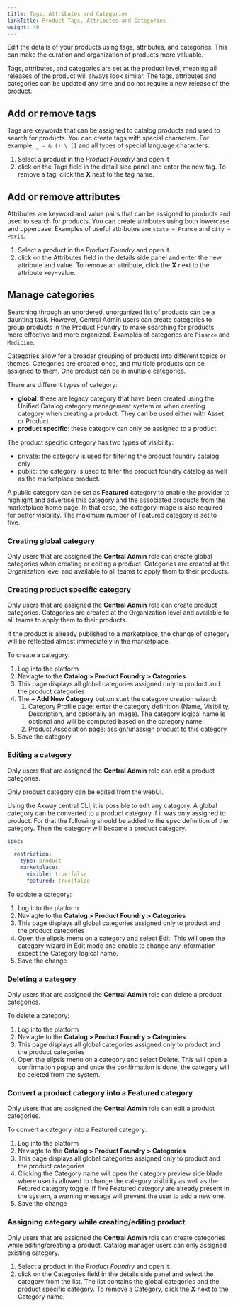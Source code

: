 ```yaml
---
title: Tags, Attributes and Categories
linkTitle: Product Tags, Attributes and Categories
weight: 40
---
```


Edit the details of your products using tags, attributes, and categories. This can make the curation and organization of products more valuable.

Tags, attributes, and categories are set at the product level, meaning all releases of the product will always look similar. The tags, attributes and categories can be updated any time and do not require a new release of the product.

## Add or remove tags

Tags are keywords that can be assigned to catalog products and used to search for products. You can create tags with special characters. For example, `_ - & () \ []` and all types of special language characters.

1. Select a product in the *Product Foundry* and open it
2. click on the Tags field in the detail side panel and enter the new tag. To remove a tag, click the **X** next to the tag name.

## Add or remove attributes

Attributes are keyword and value pairs that can be assigned to products and used to search for products. You can create attributes using both lowercase and uppercase. Examples of useful attributes are `state = France` and `city = Paris`.

1. Select a product in the *Product Foundry* and open it.
2. click on the Attributes field in the details side panel and enter the new attribute and value. To remove an attribute, click the **X** next to the attribute key=value.

## Manage categories

Searching through an unordered, unorganized list of products can be a daunting task. However, Central Admin users can create categories to group products in the Product Foundry to make searching for products more effective and more organized. Examples of categories are `Finance` and `Medicine`.

Categories allow for a broader grouping of products into different topics or themes. Categories are created once, and multiple products can be assigned to them. One product can be in multiple categories.

There are different types of category:

* **global**: these are legacy category that have been created using the Unified Catalog category management system or when creating category when creating a product. They can be used either with Asset or Product
* **product specific**:  these category can only be assigned to a product.

The product specific category has two types of visibility:

* private: the category is used for filtering the product foundry catalog only
* public: the category is used to filter the product foundry catalog as well as the marketplace product.

A public category can be set as **Featured** category to enable the provider to highlight and advertise this category and the associated products from the marketplace home page. In that case, the category image is also required for better visibility. The maximum number of Featured category is set to five.

### Creating global category

Only users that are assigned the **Central Admin** role can create global categories when creating or editing a product. Categories are created at the Organization level and available to all teams to apply them to their products.

### Creating product specific category

Only users that are assigned the **Central Admin** role can create product categories. Categories are created at the Organization level and available to all teams to apply them to their products.

If the product is already published to a marketplace, the change of category will be reflected almost immediately in the marketplace.

To create a category:

1. Log into the platform
2. Naviagte to the **Catalog > Product Foundry > Categories**
3. This page displays all global categories assigned only to product and the product categories
4. The **+ Add New Category** button start the category creation wizard:
   1. Category Profile page: enter the category definition (Name, Visibility, Description, and optionally an image). The category logical name is optional and will be computed based on the category name.
   2. Product Association page: assign/unassign product to this category
5. Save the category

### Editing a category

Only users that are assigned the **Central Admin** role can edit a product categories.

Only product category can be edited from the webUI.

Using the Axway central CLI, it is possible to edit any category. A global category can be converted to a product category if it was only assigned to product. For that the following should be added to the spec definition of the category. Then the category will become a product category.

```yaml
spec:
  ...
  restriction:
    type: product
    marketplace:
      visible: true|false
      featured: true|false
```

To update a category:

1. Log into the platform
2. Naviagte to the **Catalog > Product Foundry > Categories**
3. This page displays all global categories assigned only to product and the product categories
4. Open the elipsis menu on a category and select Edit. This will open the category wizard in Edit mode and enable to change any information except the Category logical name.
5. Save the change

### Deleting a category

Only users that are assigned the **Central Admin** role can delete a product categories.

To delete a category:

1. Log into the platform
2. Naviagte to the **Catalog > Product Foundry > Categories**
3. This page displays all global categories assigned only to product and the product categories
4. Open the elipsis menu on a category and select Delete. This will open a confirmation popup and once the confirmation is done, the category will be deleted from the system.

### Convert a product category into a Featured category

Only users that are assigned the **Central Admin** role can edit a product categories.

To convert a category into a Featured category:

1. Log into the platform
2. Naviagte to the **Catalog > Product Foundry > Categories**
3. This page displays all global categories assigned only to product and the product categories
4. Clicking the Category name will open the category preview side blade where user is allowed to change the category visibility as well as the Fetured category toggle. If five Featured category are already present in the system, a warning message will prevent the user to add a new one.
5. Save the change

### Assigning category while creating/editing product

Only users that are assigned the **Central Admin** role can create categories while editing/creating a product.
Catalog manager users can only assigned existing category.

1. Select a product in the *Product Foundry* and open it.
2. click on the Categories field in the details side panel and select the category from the list. The list contains the global categories and the product specific category. To remove a Category, click the **X** next to the Category name.
